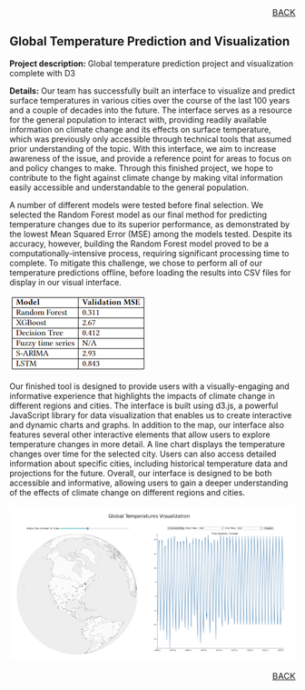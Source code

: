 <p align="right" style="font-size:15px"><a href="https://tcody6.github.io">BACK</a></p>

## Global Temperature Prediction and Visualization

**Project description:** Global temperature prediction project and visualization complete with D3

**Details:** Our team has successfully built an interface to visualize and predict surface temperatures in various cities over the course of the last 100 years and a couple of decades into the future. The interface serves as a resource for the general population to interact with, providing readily available information on climate change and its effects on surface temperature, which was previously only accessible through technical tools that assumed prior understanding of the topic. With this interface, we aim to increase awareness of the issue, and provide a reference point for areas to focus on and policy changes to make. Through this finished project, we hope to contribute to the fight against climate change by making vital information easily accessible and understandable to the general population.

A number of different models were tested before final selection. We selected the Random Forest model as our final method for predicting temperature changes due to its superior performance, as demonstrated by the lowest Mean Squared Error (MSE) among the models tested. Despite its accuracy, however, building the Random Forest model proved to be a computationally-intensive process, requiring significant processing time to complete. To mitigate this challenge, we chose to perform all of our temperature predictions offline, before loading the results into CSV files for display in our visual interface.


<img src="images/models.png?raw=true"/>

Our finished tool is designed to provide users with a visually-engaging and informative experience that highlights the impacts of climate change in different regions and cities. The interface is built using d3.js, a powerful JavaScript library for data visualization that enables us to create interactive and dynamic charts and graphs. In addition to the map, our interface also features several other interactive elements that allow users to explore temperature changes in more detail. A line chart displays the temperature changes over time for the selected city. Users can also access detailed information about specific cities, including historical temperature data and projections for the future. Overall, our interface is designed to be both accessible and informative, allowing users to gain a deeper understanding of the effects of climate change on different regions and cities.

<img src="images/Temps.png?raw=true"/>

<p align="right" style="font-size:15px"><a href="https://tcody6.github.io">BACK</a></p>
